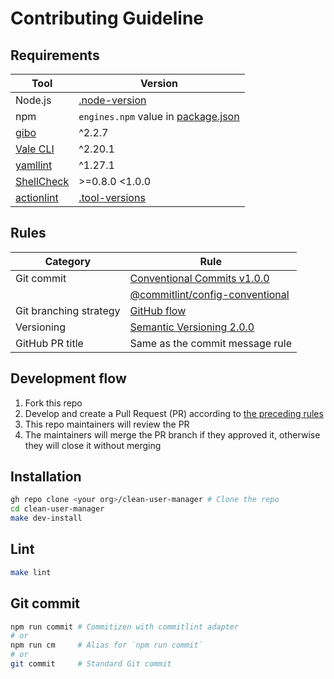 # Contributing Guideline

## Requirements

| Tool                                                        | Version                                                                                                    |
| ----------------------------------------------------------- | ---------------------------------------------------------------------------------------------------------- |
| Node.js                                                     | [.node-version](https://github.com/haru52/clean-user-manager/blob/main/.node-version#L1)                   |
| npm                                                         | `engines.npm` value in [package.json](https://github.com/haru52/clean-user-manager/blob/main/package.json) |
| [gibo](https://github.com/simonwhitaker/gibo#readme)        | ^2.2.7                                                                                                     |
| [Vale CLI](https://vale.sh/)                                | ^2.20.1                                                                                                    |
| [yamllint](https://yamllint.readthedocs.io/)                | ^1.27.1                                                                                                    |
| [ShellCheck](https://github.com/koalaman/shellcheck#readme) | >=0.8.0 <1.0.0                                                                                             |
| [actionlint](https://github.com/rhysd/actionlint#readme)    | [.tool-versions](https://github.com/haru52/clean-user-manager/blob/main/.tool-versions)                    |

## Rules

| Category               | Rule                                                                                                                                       |
| ---------------------- | ------------------------------------------------------------------------------------------------------------------------------------------ |
| Git commit             | [Conventional Commits v1.0.0](https://www.conventionalcommits.org/en/v1.0.0/)                                                              |
|                        | [@commitlint/config-conventional](https://github.com/conventional-changelog/commitlint/tree/master/@commitlint/config-conventional#readme) |
| Git branching strategy | [GitHub flow](https://docs.github.com/en/get-started/quickstart/github-flow)                                                               |
| Versioning             | [Semantic Versioning 2.0.0](https://semver.org/spec/v2.0.0.html)                                                                           |
| GitHub PR title        | Same as the commit message rule                                                                                                            |

## Development flow

1. Fork this repo
2. Develop and create a Pull Request (PR) according to [the preceding rules](#rules)
3. This repo maintainers will review the PR
4. The maintainers will merge the PR branch if they approved it, otherwise they will close it without merging

## Installation

```sh
gh repo clone <your org>/clean-user-manager # Clone the repo
cd clean-user-manager
make dev-install
```

## Lint

```sh
make lint
```

## Git commit

```sh
npm run commit # Commitizen with commitlint adapter
# or
npm run cm     # Alias for `npm run commit`
# or
git commit     # Standard Git commit
```
